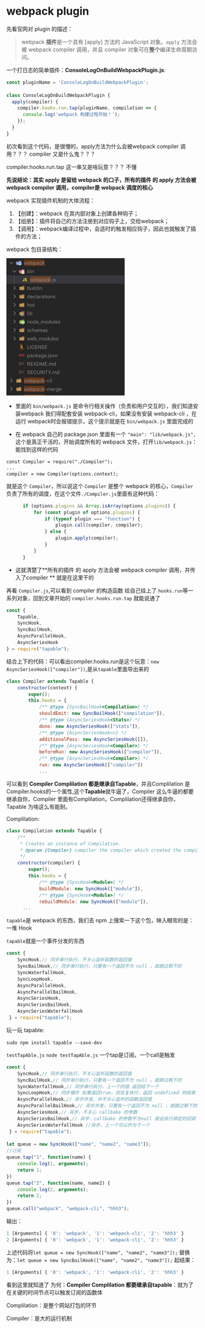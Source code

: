 # webpack plugin

先看官网对 plugin 的描述：

> webpack **插件**是一个具有 [apply] 方法的 JavaScript 对象。`apply` 方法会被 webpack compiler 调用，并且 compiler 对象可在**整个**编译生命周期访问。

一个打日志的简单插件：**ConsoleLogOnBuildWebpackPlugin.js**:

```javascript
const pluginName = 'ConsoleLogOnBuildWebpackPlugin';

class ConsoleLogOnBuildWebpackPlugin {
  apply(compiler) {
    compiler.hooks.run.tap(pluginName, compilation => {
      console.log('webpack 构建过程开始！');
    });
  }
}
```

初次看到这个代码，是很懵的，apply方法为什么会被webpack compiler 调用？？？ compiler 又是什么鬼？？？

compiler.hooks.run.tap 这一串又是啥玩意？？？ 不懂

**先说结论：其实 apply 是留给 webpack 的口子，所有的插件 的 apply 方法会被 webpack compiler 调用，compiler是 webpack 调度的核心**

webpack 实现插件机制的大体流程：

1. 【创建】：webpack 在其内部对象上创建各种钩子；
2. 【组册】：插件将自己的方法注册到对应钩子上，交给webpack；
3. 【调用】：webpack编译过程中，会适时的触发相应钩子，因此也就触发了插件的方法；

webpack 包目录结构：

![](../assert/webpack-catalog.png)

- 里面的 `bin/webpack.js` 是命令行相关操作（负责和用户交互的），我们知道安装webpack 我们得配套安装 webpack-cli，如果没有安装 webpack-cli ，在运行 webpack时会报错提示，这个提示就是在 `bin/webpack.js` 里面完成的

- 在 webpack 自己的 package.json 里面有一个 `"main": "lib/webpack.js",`这个是真正干活的，开始调度所有的 webpack 文件，打开`lib/webpack.js`：能找到这样的代码 
```
const Compiler = require("./Compiler");
...
compiler = new Compiler(options.context);
```
就是这个 `Compiler`，所以说这个 `Compiler` 是整个 webpack 的核心，`Compiler` 负责了所有的调度，在这个文件`./Compiler.js`里面有这种代码：

  ```javascript
  		if (options.plugins && Array.isArray(options.plugins)) {
  			for (const plugin of options.plugins) {
  				if (typeof plugin === "function") {
  					plugin.call(compiler, compiler);
  				} else {
  					plugin.apply(compiler);
  				}
  			}
  		}
  ```

- 这就清楚了**所有的插件 的 apply 方法会被 webpack compiler 调用，并传入了compiler ** 就是在这里干的

再看 `Compiler.js`,可以看到 compiler 的构造函数 给自己挂上了 `hooks.run`等一系列对象，回到文章开始的 `compiler.hooks.run.tap` 就能说通了

```javascript
const {
	Tapable,
	SyncHook,
	SyncBailHook,
	AsyncParallelHook,
	AsyncSeriesHook
} = require("tapable");
```

结合上下的代码：可以看出compiler.hooks.run是这个玩意：`new AsyncSeriesHook(["compiler"])`,是从`tapable`里面导出来的

```javascript
class Compiler extends Tapable {
	constructor(context) {
		super();
		this.hooks = {
			/** @type {SyncBailHook<Compilation>} */
			shouldEmit: new SyncBailHook(["compilation"]),
			/** @type {AsyncSeriesHook<Stats>} */
			done: new AsyncSeriesHook(["stats"]),
			/** @type {AsyncSeriesHook<>} */
			additionalPass: new AsyncSeriesHook([]),
			/** @type {AsyncSeriesHook<Compiler>} */
			beforeRun: new AsyncSeriesHook(["compiler"]),
			/** @type {AsyncSeriesHook<Compiler>} */
			run: new AsyncSeriesHook(["compiler"])
			...
```

可以看到 **Compiler Complilation 都是继承自Tapable**，并且Complilation 是Compiler.hooks的一个属性,这个**Tapable**就牛逼了，Compiler 这么牛逼的都要继承自你，Compiler 里面有Complilation，Complilation还得继承自你，Tapable 为啥这么有能耐。

Complilation: 

```javascript
class Compilation extends Tapable {
	/**
	 * Creates an instance of Compilation.
	 * @param {Compiler} compiler the compiler which created the compilation
	 */
	constructor(compiler) {
		super();
		this.hooks = {
			/** @type {SyncHook<Module>} */
			buildModule: new SyncHook(["module"]),
			/** @type {SyncHook<Module>} */
			rebuildModule: new SyncHook(["module"]),
      ...
```

`tapable`是 webpack 的东西，我们去 npm 上搜索一下这个包，映入眼帘的是：一堆 Hook

`tapable`就是一个事件分发的东西

```javascript
const {
    SyncHook,// 同步串行执行，不关心监听函数的返回值
    SyncBailHook,// 同步串行执行，只要有一个返回不为 null ，就跳过剩下的
    SyncWaterfallHook,
    SyncLoopHook,
    AsyncParallelHook,
    AsyncParallelBailHook,
    AsyncSeriesHook,
    AsyncSeriesBailHook,
    AsyncSeriesWaterfallHook 
 } = require("tapable");
```

玩一玩 tapable:

`sudo npm install tapable --save-dev`

`testTapAble.js` `node testTapAble.js` 一个tap是订阅，一个call是触发

```javascript
const {
    SyncHook,// 同步串行执行，不关心监听函数的返回值
    SyncBailHook,// 同步串行执行，只要有一个返回不为 null ，就跳过剩下的
    SyncWaterfallHook,// 同步串行执行，上一个的值 返回给下一个
    SyncLoopHook,// 同步循环 如果返回true，则反复执行，返回 undefined 则结束
    AsyncParallelHook,// 异步并发，并不关心监听的函数返回值
    AsyncParallelBailHook,// 异步并发，只要有一个返回不为 null ，就跳过剩下的
    AsyncSeriesHook,// 异步，不关心 callbake 的参数
    AsyncSeriesBailHook,// 异步，callbake 的参数不为null 就会执行绑定的回调
    AsyncSeriesWaterfallHook //异步，上一个可以作为下一个
 } = require("tapable");

let queue = new SyncHook(["name", "name2", "name3"]);
//订阅
queue.tap("1", function(name) {
    console.log(1, arguments);
    return 1;
})
queue.tap("2", function(name, name2) {
    console.log(2, arguments);
    return 2;
})
queue.call("webpack", "webpack-cli", "hhh3");
```

输出：

```javascript
1 [Arguments] { '0': 'webpack', '1': 'webpack-cli', '2': 'hhh3' }
2 [Arguments] { '0': 'webpack', '1': 'webpack-cli', '2': 'hhh3' }
```

上述代码将`let queue = new SyncHook(["name", "name2", "name3"]);` 替换为：`let queue = new SyncBailHook(["name", "name2", "name3"]);` 起结果：

```javascript
1 [Arguments] { '0': 'webpack', '1': 'webpack-cli', '2': 'hhh3' }
```

看到这里就知道了 为何：**Compiler Complilation 都要继承自tapable**：就为了在关键的时间节点可以触发订阅的函数体

Complilation：是整个网站打包的环节

Compiler：是大的运行机制